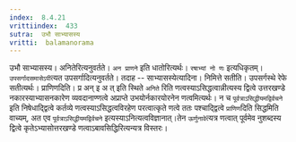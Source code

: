 ```yaml
---
index:  8.4.21
vrittiindex:  433
sutra:  उभौ साभ्यासस्य
vritti:  balamanorama 
---
```


उभौ साभ्यासस्य। अनितेरित्यनुवर्तते। `अन प्राणने` इति धातोरित्यर्थः। `रषाभ्यां नो णः` इत्यधिकृतम्। `उपसर्गादसमासेऽपी`त्यत उपसर्गादित्यनुवर्तते। तदाह -- साभ्यासस्येत्यादिना। निमित्ते सतीति। उपसर्गस्थे रेफे सतीत्यर्थः। प्राणिणदिति। प्र अन् इ अ त् इति स्थिते `अनिते` रिति णत्वस्याऽसिद्धत्वान्नीत्यस्य द्वित्वे उत्तरखण्डे नकारस्याभ्यासनकारेण व्यवदानाण्णत्वे अप्राप्ते उभयोर्नकारयोरनेन णत्वमित्यर्थः। न च `पूर्वत्राऽसिद्धीयमद्विर्वचने` इति निषेधाद्द्वित्वे कर्तव्ये णत्वस्याऽसिद्धत्वविरहेण परत्वात्कृते णत्वे ततः पश्चाद्द्वित्वे `प्राणिण`दिति सिद्धमिति वाच्यम्, अत एव `पूर्वत्राऽसिद्धीयमद्विर्वचने` इत्यस्याऽनित्यत्वविज्ञानात्।तेन `ऊर्णुनावे`त्यत्र णत्वात् पूर्वमेव नुशब्दस्य द्वित्वे कृतेऽभ्यासोत्तरखण्डे णत्वाऽबावसिद्धिरित्यन्यत्र विस्तरः।

